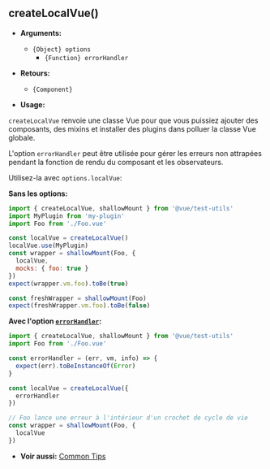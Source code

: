## createLocalVue()

- **Arguments:**

  - `{Object} options`
    - `{Function} errorHandler`

- **Retours:**

  - `{Component}`

- **Usage:**

`createLocalVue` renvoie une classe Vue pour que vous puissiez ajouter des composants, des mixins et installer des plugins dans polluer la classe Vue globale.

L'option `errorHandler` peut être utilisée pour gérer les erreurs non attrapées pendant la fonction de rendu du composant et les observateurs.

Utilisez-la avec `options.localVue`:

**Sans les options:**

```js
import { createLocalVue, shallowMount } from '@vue/test-utils'
import MyPlugin from 'my-plugin'
import Foo from './Foo.vue'

const localVue = createLocalVue()
localVue.use(MyPlugin)
const wrapper = shallowMount(Foo, {
  localVue,
  mocks: { foo: true }
})
expect(wrapper.vm.foo).toBe(true)

const freshWrapper = shallowMount(Foo)
expect(freshWrapper.vm.foo).toBe(false)
```

**Avec l'option [`errorHandler`](https://vuejs.org/v2/api/#errorHandler):**

```js
import { createLocalVue, shallowMount } from '@vue/test-utils'
import Foo from './Foo.vue'

const errorHandler = (err, vm, info) => {
  expect(err).toBeInstanceOf(Error)
}

const localVue = createLocalVue({
  errorHandler
})

// Foo lance une erreur à l'intérieur d'un crochet de cycle de vie
const wrapper = shallowMount(Foo, {
  localVue
})
```

- **Voir aussi:** [Common Tips](../guides/common-tips.md#applying-global-plugins-and-mixins)
